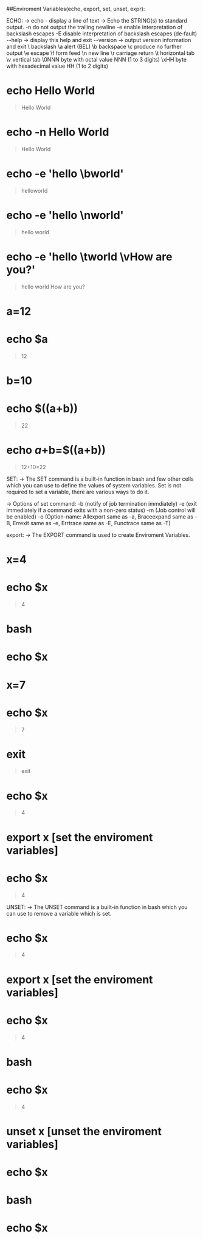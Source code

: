 ##Enviroment Variables(echo, export, set, unset, expr):

ECHO:
-> echo - display a line of text
-> Echo the STRING(s) to standard output.
       -n     do not output the trailing newline
       -e     enable interpretation of backslash escapes
       -E     disable  interpretation  of  backslash escapes (de‐fault)
       --help -> display this help and exit
       --version -> output version information and exit
	\\     backslash
	\a     alert (BEL)
	\b     backspace
	\c     produce no further output
	\e     escape
	\f     form feed
	\n     new line
	\r     carriage return
	\t     horizontal tab
	\v     vertical tab
	\0NNN  byte with octal value NNN (1 to 3 digits)
	\xHH   byte with hexadecimal value HH (1 to 2 digits)

# echo Hello World
> Hello World

# echo -n Hello World
> Hello World

# echo -e 'hello \bworld'
> helloworld

# echo -e 'hello \nworld'
> hello 
> world

# echo -e 'hello \tworld \vHow are you?'
> hello 	world 
>              How are you?

# a=12
# echo $a
> 12

# b=10
# echo $((a+b))
> 22

# echo $a+$b=$((a+b))
> 12+10=22

SET:
-> The SET command is a built-in function in bash and few other cells which you can use to define the values of system variables. Set is not required to set a variable, there are various ways to do it.

-> Options of set command:
	-b (notify of job termination immdiately)
	-e (exit immediately if a command exits with a non-zero status)
	-m (Job control will be enabled)
	-o (Option-name: Allexport same as -a, Braceexpand same as -B, Errexit same as -e, Errtrace same as -E, Functrace same as -T)

export:
-> The EXPORT command is used to create Enviroment Variables.

# x=4
# echo $x
> 4
# bash
# echo $x
>
# x=7
# echo $x
> 7
# exit
> exit
# echo $x
> 4
# export x [set the enviroment variables]
# echo $x
> 4

UNSET:
-> The UNSET command is a built-in function in bash which you can use to remove a variable which is set.

# echo $x
> 4
# export x [set the enviroment variables]
# echo $x
> 4
# bash
# echo $x
>4
# unset x [unset the enviroment variables]
# echo $x
> 
# bash
# echo $x
>

